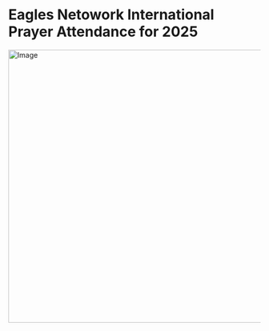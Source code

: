 # Eagles Netowork International Prayer Attendance for 2025 
<img width="932" height="545" alt="Image" src="https://github.com/user-attachments/assets/1c6cf02b-50f7-4403-9a8e-902f8d013b94" />
